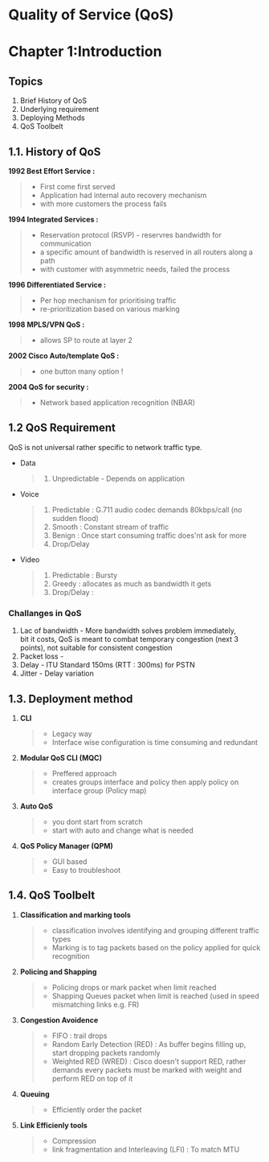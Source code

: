 # Quality of Service (QoS)

# Chapter 1:Introduction 
## Topics 
   1. Brief History of QoS
   2. Underlying requirement 
   3. Deploying Methods 
   4. QoS Toolbelt 

## 1.1.  History of QoS
__1992 Best Effort Service :__ 
  > * First come first served 
  > * Application had internal auto recovery mechanism 
  > * with more customers the process fails 
  
__1994 Integrated Services :__
  > * Reservation protocol (RSVP) - reservres bandwidth for communication 
  > * a specific amount of bandwidth is reserved in all routers along a path 
  > * with customer with asymmetric needs, failed the process
  
__1996 Differentiated Service :__
  > * Per hop mechanism for prioritising traffic  
  > * re-prioritization based on various marking 
  
__1998 MPLS/VPN QoS :__ 
  > * allows SP to route at layer 2

__2002 Cisco Auto/template QoS :__
  > * one button many option ! 

__2004 QoS for security :__
  > * Network based application recognition (NBAR) 
  
## 1.2 QoS Requirement 
QoS is not universal rather specific to network traffic type. 
* Data
    >1. Unpredictable - Depends on application

* Voice
    >1. Predictable : G.711 audio codec demands 80kbps/call (no sudden flood)
    >2. Smooth : Constant stream of traffic
    >3. Benign : Once start consuming traffic does'nt ask for more 
    >4. Drop/Delay
    
* Video 
    >1. Predictable : Bursty 
    >2. Greedy : allocates as much as bandwidth it gets 
    >3. Drop/Delay :
    
### Challanges in QoS 
1. Lac of bandwidth - More bandwidth solves problem immediately, <br>
bit it costs, QoS is meant to combat temporary congestion (next 3 points), not suitable for consistent congestion 
2. Packet loss - 
3. Delay - ITU Standard 150ms (RTT : 300ms) for PSTN
4. Jitter - Delay variation 

## 1.3. Deployment method 
1. __CLI__
   >* Legacy way 
   >* Interface wise configuration is time consuming and redundant  
2. __Modular QoS CLI (MQC)__
    >* Preffered approach
    >* creates groups interface and policy then apply policy on interface group (Policy map)
3. __Auto QoS__
    >* you dont start from scratch 
    >* start with auto and change what is needed 
4. __QoS Policy Manager (QPM)__
    >* GUI based 
    >* Easy to troubleshoot 
 
## 1.4. QoS Toolbelt
1. __Classification and marking tools__
    > * classification involves identifying and grouping different traffic types
    > * Marking is to tag packets based on the policy applied for quick recognition 
2.  __Policing and Shapping__
    > * Policing drops or mark packet when limit reached
    > * Shapping Queues packet when limit is reached (used in speed mismatching links e.g. FR)
3.  __Congestion Avoidence__
    > * FIFO : trail drops
    > * Random Early Detection (RED) : As buffer begins filling up, start dropping packets randomly 
    > * Weighted RED (WRED) : Cisco doesn't support RED, rather demands every packets must be marked with weight 
    and perform RED on top of it 
 4. __Queuing__
    > * Efficiently order the packet
 5. __Link Efficienly tools__
    > * Compression 
    > * link fragmentation and Interleaving (LFI) : To match MTU 